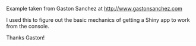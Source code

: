 
Example taken from Gaston Sanchez at http://www.gastonsanchez.com

I used this to figure out the basic mechanics of getting a Shiny app to work from the console.

Thanks Gaston!